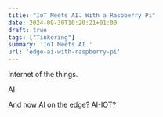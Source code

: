 ```yaml
---
title: "IoT Meets AI. With a Raspberry Pi"
date: 2024-09-30T10:20:21+01:00
draft: true
tags: ["Tinkering"]
summary: 'IoT Meets AI.'
url: 'edge-ai-with-raspberry-pi'
---
```


Internet of the things.

AI

And now AI on the edge? AI-IOT?

<!-- 
Expertise:
    MQTT
    CAN Bus
    Sensors: ESP32…
    https://esp32io.com/tutorials/esp32-gps
    
    
Vscode
    platformIO
    C/C++
    Clang-format

Android App -> Monitoring -->